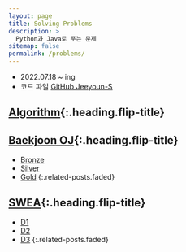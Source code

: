 ```yaml
---
layout: page
title: Solving Problems
description: >
  Python과 Java로 푸는 문제
sitemap: false
permalink: /problems/
---
```

- 2022.07.18 ~ ing
- 코드 파일 [GitHub Jeeyoun-S](https://github.com/Jeeyoun-S/Baekjoon_OJ)

## [Algorithm]{:.heading.flip-title}

## [Baekjoon OJ]{:.heading.flip-title}
* [Bronze](/problems/baekjoon/bronze.md)
* [Silver](/problems/baekjoon/silver.md)
* [Gold](/problems/baekjoon/gold.md)
{:.related-posts.faded}

## [SWEA]{:.heading.flip-title}
* [D1](/problems/swea/d1.md)
* [D2](/problems/swea/d2.md)
* [D3](/problems/swea/d3.md)
{:.related-posts.faded}

[Algorithm]: /problems/algorithm/
[Baekjoon OJ]: /problems/baekjoon/
[SWEA]: /problems/swea/

